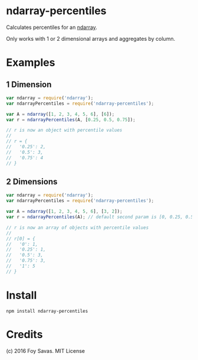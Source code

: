 # ndarray-percentiles

Calculates percentiles for an [ndarray](https://github.com/scijs/ndarray).

Only works with 1 or 2 dimensional arrays and aggregates by column.

# Examples

## 1 Dimension

```javascript
var ndarray = require('ndarray');
var ndarrayPercentiles = require('ndarray-percentiles');

var A = ndarray([1, 2, 3, 4, 5, 6], [6]);
var r = ndarrayPercentiles(A, [0.25, 0.5, 0.75]); 

// r is now an object with percentile values
//
// r = {
//   '0.25': 2,
//   '0.5': 3,
//   '0.75': 4
// }
```

## 2 Dimensions

```javascript
var ndarray = require('ndarray');
var ndarrayPercentiles = require('ndarray-percentiles');

var A = ndarray([1, 2, 3, 4, 5, 6], [3, 2]);
var r = ndarrayPercentiles(A); // default second param is [0, 0.25, 0.5, 0.75, 1] 

// r is now an array of objects with percentile values
//
// r[0] = {
//   '0': 1,
//   '0.25': 1,
//   '0.5': 3,
//   '0.75': 3,
//   '1': 5
// }
```

# Install

    npm install ndarray-percentiles

# Credits
(c) 2016 Foy Savas. MIT License
